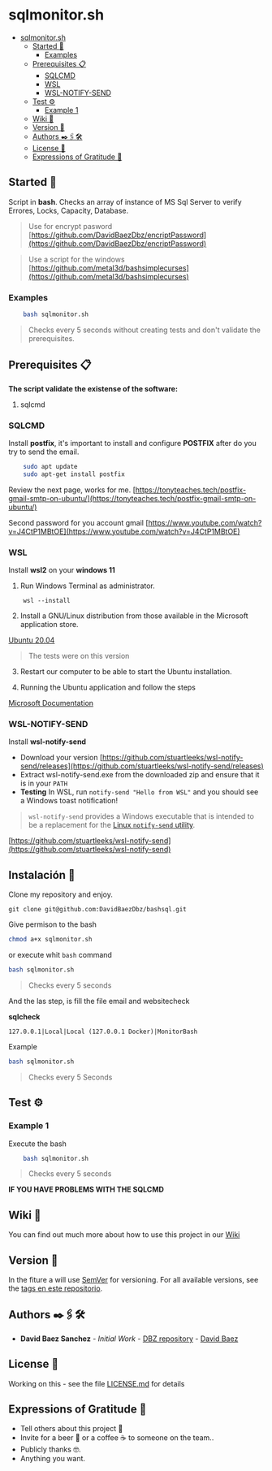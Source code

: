 # sqlmonitor.sh


- [sqlmonitor.sh](#sqlmonitorsh)
  - [Started 🚀](#started-)
    - [Examples](#examples)
  - [Prerequisites 📋](#prerequisites-)
    - [SQLCMD](#sqlcmd)
    - [WSL](#wsl)
    - [WSL-NOTIFY-SEND](#wsl-notify-send)
  - [Test ⚙️](#test-️)
    - [Example 1](#example-1)
  - [Wiki 📖](#wiki-)
  - [Version 📌](#version-)
  - [Authors ✒️🖇️🛠️](#authors-️️️)
  - [License 📄](#license-)
  - [Expressions of Gratitude 🎁](#expressions-of-gratitude-)

## Started 🚀

Script in **bash**. Checks an array of instance of MS Sql Server to verify Errores, Locks, Capacity, Database.


> Use for encrypt pasword [https://github.com/DavidBaezDbz/encriptPassword](https://github.com/DavidBaezDbz/encriptPassword)

> Use a script for the windows [https://github.com/metal3d/bashsimplecurses](https://github.com/metal3d/bashsimplecurses)

### Examples

```sh
    bash sqlmonitor.sh 
```
> Checks every 5 seconds without creating tests and don't validate the prerequisites.





## Prerequisites 📋

**The script validate the existense of the software:**

1. sqlcmd




### SQLCMD

Install **postfix**,  it's important to install and configure **POSTFIX** after do you try to send the email.

```sh
    sudo apt update
    sudo apt-get install postfix
```

Review the next page, works for me. [https://tonyteaches.tech/postfix-gmail-smtp-on-ubuntu/](https://tonyteaches.tech/postfix-gmail-smtp-on-ubuntu/)

Second password for you account gmail [https://www.youtube.com/watch?v=J4CtP1MBtOE](https://www.youtube.com/watch?v=J4CtP1MBtOE)


### WSL

Install **wsl2** on your **windows 11**

1. Run Windows Terminal as administrator.

```
    wsl --install
```
2. Install a GNU/Linux distribution from those available in the Microsoft application store.

[Ubuntu 20.04](https://apps.microsoft.com/store/detail/ubuntu-2204-lts/9PN20MSR04DW?hl=es-co&gl=CO)
> The tests were on this version

3. Restart our computer to be able to start the Ubuntu installation.

4. Running the Ubuntu application and follow the steps

[Microsoft Documentation](https://docs.microsoft.com/es-es/windows/wsl/install)


### WSL-NOTIFY-SEND

Install **wsl-notify-send**

- Download your version [https://github.com/stuartleeks/wsl-notify-send/releases](https://github.com/stuartleeks/wsl-notify-send/releases)
- Extract wsl-notify-send.exe from the downloaded zip and ensure that it is in your `PATH`
- **Testing** In WSL, run `notify-send "Hello from WSL"` and you should see a Windows toast notification!

> `wsl-notify-send` provides a Windows executable that is intended to be a replacement for the [Linux `notify-send` utility](https://ss64.com/bash/notify-send.html).

[https://github.com/stuartleeks/wsl-notify-send](https://github.com/stuartleeks/wsl-notify-send)





## Instalación 🔧

Clone my repository and enjoy.

```
git clone git@github.com:DavidBaezDbz/bashsql.git
```

Give permison to the bash

```sh
chmod a+x sqlmonitor.sh
```
or execute whit `bash` command

```sh
bash sqlmonitor.sh 
```
> Checks every 5 seconds 

And the las step, is fill the file email and websitecheck


**sqlcheck**
```
127.0.0.1|Local|Local (127.0.0.1 Docker)|MonitorBash
```

Example

```sh
bash sqlmonitor.sh 
```
> Checks every 5 Seconds
> 

## Test ⚙️

### Example 1

Execute the bash

```sh
    bash sqlmonitor.sh 
```
> Checks every 5 seconds 


**IF YOU HAVE PROBLEMS WITH THE SQLCMD**




## Wiki 📖

You can find out much more about how to use this project in our [Wiki](https://github.com/DavidBaezDbz/sqlmonitor/wiki)

## Version 📌

In the fiture a will use [SemVer](http://semver.org/) for versioning. For all available versions, see the [tags en este repositorio](https://github.com/DavidBaezDbz/sqlmonitor/tags).

## Authors ✒️🖇️🛠️


* **David Baez Sanchez** - *Initial Work* - [DBZ repository](https://github.com/DavidBaezDbz) - [David Baez](https://davidbaezdbz.github.io/)


## License 📄

Working on this  - see the file [LICENSE.md](LICENSE.md) for details

## Expressions of Gratitude 🎁

* Tell others about this project 📢
* Invite for a beer 🍺 or a coffee ☕ to someone on the team.. 
* Publicly thanks 🤓.
* Anything you want.
